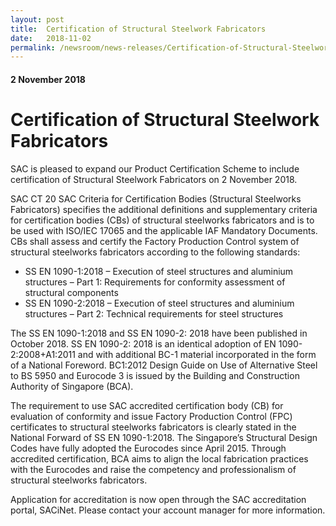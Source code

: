 ```yaml
---
layout: post
title:  Certification of Structural Steelwork Fabricators
date:   2018-11-02
permalink: /newsroom/news-releases/Certification-of-Structural-Steelwork-Fabricators
---
```

#### 2 November 2018
# **Certification of Structural Steelwork Fabricators**

SAC is pleased to expand our Product Certification Scheme to include certification of Structural Steelwork Fabricators on 2 November 2018.

SAC CT 20 SAC Criteria for Certification Bodies (Structural Steelworks Fabricators) specifies the additional definitions and supplementary criteria for certification bodies (CBs) of structural steelworks fabricators and is to be used with ISO/IEC 17065 and the applicable IAF Mandatory Documents.  CBs shall assess and certify the Factory Production Control system of structural steelworks fabricators according to the following standards:

* SS EN 1090-1:2018 – Execution of steel structures and aluminium structures – Part 1: Requirements for conformity assessment of structural components
* SS EN 1090-2:2018 – Execution of steel structures and aluminium structures – Part 2: Technical requirements for steel structures

The SS EN 1090-1:2018 and SS EN 1090-2: 2018 have been published in October 2018.  SS EN 1090-2: 2018 is an identical adoption of EN 1090-2:2008+A1:2011 and with additional BC-1 material incorporated in the form of a National Foreword.  BC1:2012 Design Guide on Use of Alternative Steel to BS 5950 and Eurocode 3 is issued by the Building and Construction Authority of Singapore (BCA).

The requirement to use SAC accredited certification body (CB) for evaluation of conformity and issue Factory Production Control (FPC) certificates to structural steelworks fabricators is clearly stated in the National Forward of SS EN 1090-1:2018.  The Singapore’s Structural Design Codes have fully adopted the Eurocodes since April 2015.  Through accredited certification, BCA aims to align the local fabrication practices with the Eurocodes and raise the competency and professionalism of structural steelworks fabricators. 

Application for accreditation is now open through the SAC accreditation portal, SACiNet.  Please contact your account manager for more information.
